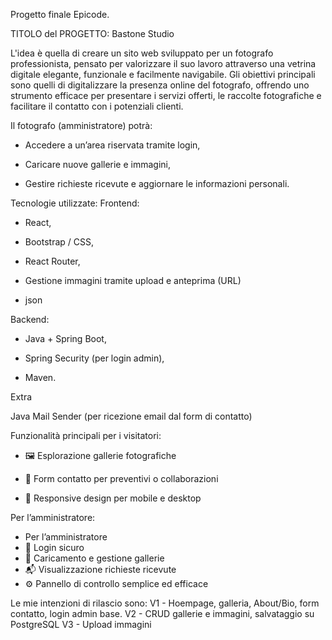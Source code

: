 Progetto finale Epicode.

TITOLO del PROGETTO: Bastone Studio

L'idea è quella di creare un sito web sviluppato per un fotografo professionista, pensato per valorizzare il suo lavoro attraverso una vetrina digitale elegante, funzionale e facilmente navigabile.
Gli obiettivi principali sono quelli di digitalizzare la presenza online del fotografo, offrendo uno strumento efficace per presentare i servizi offerti, le raccolte fotografiche e facilitare il contatto con i potenziali clienti.

Il fotografo (amministratore) potrà:

- Accedere a un’area riservata tramite login,

- Caricare nuove gallerie e immagini,

- Gestire richieste ricevute e aggiornare le informazioni personali.

Tecnologie utilizzate:
Frontend:

- React,

- Bootstrap / CSS,

- React Router,

- Gestione immagini tramite upload e anteprima (URL)

- json

Backend:

- Java + Spring Boot,

- Spring Security (per login admin),

- Maven.

Extra

Java Mail Sender (per ricezione email dal form di contatto)

Funzionalità principali per i visitatori:

- 🖼️ Esplorazione gallerie fotografiche

- 📝 Form contatto per preventivi o collaborazioni

- 📱 Responsive design per mobile e desktop

Per l’amministratore:

- Per l’amministratore
- 🔐 Login sicuro
- 📁 Caricamento e gestione gallerie
- 📬 Visualizzazione richieste ricevute
- ⚙️ Pannello di controllo semplice ed efficace

Le mie intenzioni di rilascio sono:
V1 - Hoempage, galleria, About/Bio, form contatto, login admin base.
V2 - CRUD gallerie e immagini, salvataggio su PostgreSQL
V3 - Upload immagini
